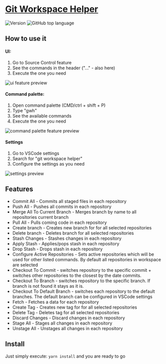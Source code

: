 # [Git Workspace Helper](https://marketplace.visualstudio.com/items?itemName=stelesh.git-workspace-helper)

![Version](https://img.shields.io/github/package-json/v/sergeyteleshev/git-workspace-helper)
![GitHub top language](https://img.shields.io/github/languages/top/sergeyteleshev/git-workspace-helper)

## How to use it

#### UI:

1. Go to Source Control feature
2. See the commands in the header ("..." - also here)
3. Execute the one you need

![ui feature preview](https://github.com/user-attachments/assets/4bdd915f-4a76-4d9c-b755-6b143503c053)

#### Command palette:

1. Open command palette (CMD/ctrl + shift + P)
2. Type "gwh"
3. See the available commands
4. Execute the one you need

![command palette feature preview](https://github.com/user-attachments/assets/eaf5aa32-5d4a-4cf9-8ee4-58b2b9e22ef0)

#### Settings

1. Go to VSCode settings
2. Search for "git workspace helper"
3. Configure the settings as you need

![settings preview](https://github.com/user-attachments/assets/4cb52417-d018-422d-8db2-a5386a22f252)

## Features

- Commit All - Commits all staged files in each repository
- Push All - Pushes all commits in each repository
- Merge All To Current Branch - Merges branch by name to all repositories current branch
- Pull All - Pulls coming code in each repository
- Create branch - Creates new branch for for all selected repositories
- Delete branch - Deletes branch for all selected repositories
- Stash Changes - Stashes changes in each repository
- Apply Stash - Applies/pops stash in each repository
- Drop Stash - Drops stash in each repository
- Configure Active Repositories - Sets active repositories which will be used for other listed commands. By default all repositories in workspace are selected
- Checkout To Commit - switches repository to the specific commit + switches other repositories to the closest by the date commits.
- Checkout To Branch - switches repository to the specific branch. If branch is not found it stays as it is.
- Checkout To Default Branch - switches each repository to the default branches. The default branch can be configured in VSCode settings
- Fetch - Fetches a data for each repository
- Create Tag - Creates new tag for for all selected repositories
- Delete Tag - Deletes tag for all selected repositories
- Discard Changes - Discard changes in each repository
- Stage All - Stages all changes in each repository
- Unstage All - Unstages all changes in each repository

## Install

Just simply execute: `yarn install` and you are ready to go
